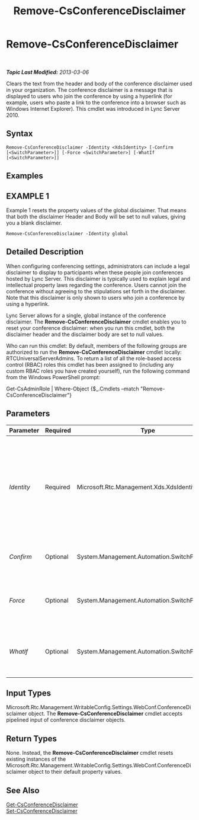 ﻿---
title: Remove-CsConferenceDisclaimer
TOCTitle: Remove-CsConferenceDisclaimer
ms:assetid: 196252a1-2526-4944-9064-01d1846f3266
ms:mtpsurl: https://technet.microsoft.com/en-us/library/Gg398243(v=OCS.15)
ms:contentKeyID: 48183521
ms.date: 07/23/2014
mtps_version: v=OCS.15
---

<div data-xmlns="http://www.w3.org/1999/xhtml">

<div class="topic" data-xmlns="http://www.w3.org/1999/xhtml" data-msxsl="urn:schemas-microsoft-com:xslt" data-cs="http://msdn.microsoft.com/en-us/">

<div data-asp="http://msdn2.microsoft.com/asp">

# Remove-CsConferenceDisclaimer

</div>

<div id="mainSection">

<div id="mainBody">

<span> </span>

_**Topic Last Modified:** 2013-03-06_

Clears the text from the header and body of the conference disclaimer used in your organization. The conference disclaimer is a message that is displayed to users who join the conference by using a hyperlink (for example, users who paste a link to the conference into a browser such as Windows Internet Explorer). This cmdlet was introduced in Lync Server 2010.

<div>

## Syntax

    Remove-CsConferenceDisclaimer -Identity <XdsIdentity> [-Confirm [<SwitchParameter>]] [-Force <SwitchParameter>] [-WhatIf [<SwitchParameter>]]

</div>

<div>

## Examples

<div>

## EXAMPLE 1

Example 1 resets the property values of the global disclaimer. That means that both the disclaimer Header and Body will be set to null values, giving you a blank disclaimer.

    Remove-CsConferenceDisclaimer -Identity global

</div>

</div>

<div>

## Detailed Description

When configuring conferencing settings, administrators can include a legal disclaimer to display to participants when these people join conferences hosted by Lync Server. This disclaimer is typically used to explain legal and intellectual property laws regarding the conference. Users cannot join the conference without agreeing to the stipulations set forth in the disclaimer. Note that this disclaimer is only shown to users who join a conference by using a hyperlink.

Lync Server allows for a single, global instance of the conference disclaimer. The **Remove-CsConferenceDisclaimer** cmdlet enables you to reset your conference disclaimer: when you run this cmdlet, both the disclaimer header and the disclaimer body are set to null values.

Who can run this cmdlet: By default, members of the following groups are authorized to run the **Remove-CsConferenceDisclaimer** cmdlet locally: RTCUniversalServerAdmins. To return a list of all the role-based access control (RBAC) roles this cmdlet has been assigned to (including any custom RBAC roles you have created yourself), run the following command from the Windows PowerShell prompt:

Get-CsAdminRole | Where-Object {$\_.Cmdlets –match "Remove-CsConferenceDisclaimer"}

</div>

<div>

## Parameters


<table>
<colgroup>
<col style="width: 25%" />
<col style="width: 25%" />
<col style="width: 25%" />
<col style="width: 25%" />
</colgroup>
<thead>
<tr class="header">
<th>Parameter</th>
<th>Required</th>
<th>Type</th>
<th>Description</th>
</tr>
</thead>
<tbody>
<tr class="odd">
<td><p><em>Identity</em></p></td>
<td><p>Required</p></td>
<td><p>Microsoft.Rtc.Management.Xds.XdsIdentity</p></td>
<td><p>Unique Identity of the conference disclaimer to be removed. Although you can only have a single, global instance of the conference disclaimer, you must still use the Identity parameter when calling the <strong>Remove-CsConferenceDisclaimer</strong> cmdlet.</p></td>
</tr>
<tr class="even">
<td><p><em>Confirm</em></p></td>
<td><p>Optional</p></td>
<td><p>System.Management.Automation.SwitchParameter</p></td>
<td><p>Prompts you for confirmation before executing the command.</p></td>
</tr>
<tr class="odd">
<td><p><em>Force</em></p></td>
<td><p>Optional</p></td>
<td><p>System.Management.Automation.SwitchParameter</p></td>
<td><p>Suppresses the display of any non-fatal error message that might occur when running the command.</p></td>
</tr>
<tr class="even">
<td><p><em>WhatIf</em></p></td>
<td><p>Optional</p></td>
<td><p>System.Management.Automation.SwitchParameter</p></td>
<td><p>Describes what would happen if you executed the command without actually executing the command.</p></td>
</tr>
</tbody>
</table>


</div>

<div>

## Input Types

Microsoft.Rtc.Management.WritableConfig.Settings.WebConf.ConferenceDisclaimer object. The **Remove-CsConferenceDisclaimer** cmdlet accepts pipelined input of conference disclaimer objects.

</div>

<div>

## Return Types

None. Instead, the **Remove-CsConferenceDisclaimer** cmdlet resets existing instances of the Microsoft.Rtc.Management.WritableConfig.Settings.WebConf.ConferenceDisclaimer object to their default property values.

</div>

<div>

## See Also


[Get-CsConferenceDisclaimer](get-csconferencedisclaimer.md)  
[Set-CsConferenceDisclaimer](set-csconferencedisclaimer.md)  
  

</div>

</div>

<span> </span>

</div>

</div>

</div>

